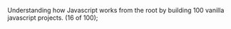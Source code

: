 Understanding how Javascript works from the root by building 100 vanilla javascript projects. (16 of 100);
